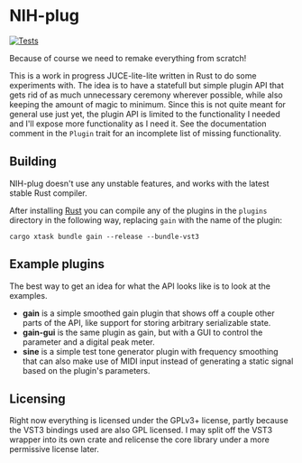 # NIH-plug

[![Tests](https://github.com/robbert-vdh/nih-plugs/actions/workflows/test.yml/badge.svg)](https://github.com/robbert-vdh/nih-plugs/actions/workflows/test.yml)

Because of course we need to remake everything from scratch!

This is a work in progress JUCE-lite-lite written in Rust to do some experiments
with. The idea is to have a statefull but simple plugin API that gets rid of as
much unnecessary ceremony wherever possible, while also keeping the amount of
magic to minimum. Since this is not quite meant for general use just yet, the
plugin API is limited to the functionality I needed and I'll expose more
functionality as I need it. See the documentation comment in the `Plugin` trait
for an incomplete list of missing functionality.

## Building

NIH-plug doesn't use any unstable features, and works with the latest stable
Rust compiler.

After installing [Rust](https://rustup.rs/) you can compile any of the plugins
in the `plugins` directory in the following way, replacing `gain` with the name
of the plugin:

```shell
cargo xtask bundle gain --release --bundle-vst3
```

## Example plugins

The best way to get an idea for what the API looks like is to look at the
examples.

- **gain** is a simple smoothed gain plugin that shows off a couple other parts
  of the API, like support for storing arbitrary serializable state.
- **gain-gui** is the same plugin as gain, but with a GUI to control the
  parameter and a digital peak meter.
- **sine** is a simple test tone generator plugin with frequency smoothing that
  can also make use of MIDI input instead of generating a static signal based on
  the plugin's parameters.

## Licensing

Right now everything is licensed under the GPLv3+ license, partly because the
VST3 bindings used are also GPL licensed. I may split off the VST3 wrapper into
its own crate and relicense the core library under a more permissive license
later.
